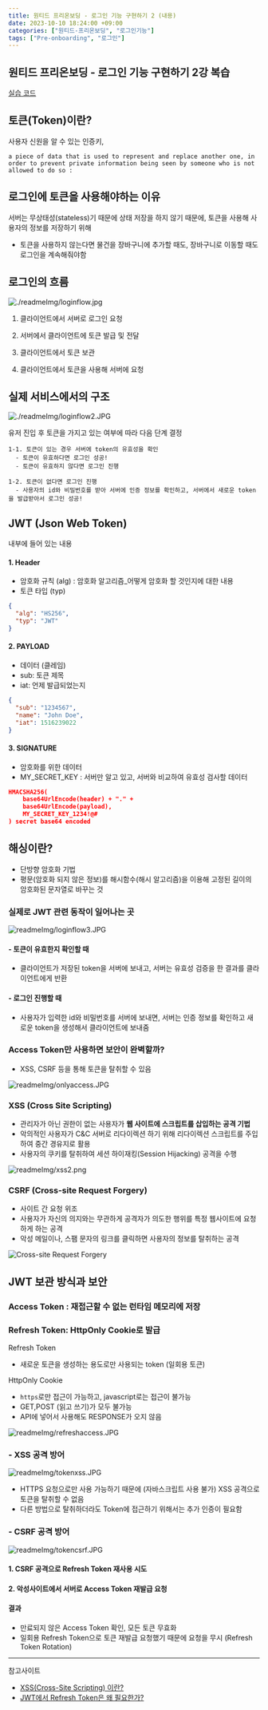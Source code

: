 ```yaml
---
title: 원티드 프리온보딩 - 로그인 기능 구현하기 2 (내용)
date: 2023-10-10 18:24:00 +09:00
categories: ["원티드-프리온보딩", "로그인기능"]
tags: ["Pre-onboarding", "로그인"]
---
```


## 원티드 프리온보딩 - 로그인 기능 구현하기 2강 복습

[실습 코드](https://github.com/hyemin12/wanted-pre-onboarding-10-fe-q2)

## 토큰(Token)이란?

사용자 신원을 알 수 있는 인증키,

`a piece of data that is used to represent and replace another one, in order to prevent private information being seen by someone who is not allowed to do so :`

## 로그인에 토큰을 사용해야하는 이유

서버는 무상태성(stateless)기 때문에 상태 저장을 하지 않기 때문에,
토큰을 사용해 사용자의 정보를 저장하기 위해

- 토큰을 사용하지 않는다면 물건을 장바구니에 추가할 때도, 장바구니로 이동할 때도 로그인을 계속해줘야함

## 로그인의 흐름

![./readmeImg/loginflow.jpg](https://github.com/hyemin12/wanted-pre-onboarding-10-fe-q2/blob/master/readmeImg/loginflow.JPG?raw=true)

1. 클라이언트에서 서버로 로그인 요청

2. 서버에서 클라이언트에 토큰 발급 및 전달

3. 클라이언트에서 토큰 보관

4. 클라이언트에서 토큰을 사용해 서버에 요청

## 실제 서비스에서의 구조

![./readmeImg/loginflow2.JPG](https://github.com/hyemin12/wanted-pre-onboarding-10-fe-q2/blob/master/readmeImg/loginflow2.JPG?raw=true)

유저 진입 후 토큰을 가지고 있는 여부에 따라 다음 단계 결정

    1-1. 토큰이 있는 경우 서버에 token의 유효성을 확인
      - 토큰이 유효하다면 로그인 성공!
      - 토큰이 유효하지 않다면 로그인 진행

    1-2. 토큰이 없다면 로그인 진행
      - 사용자의 id와 비밀번호를 받아 서버에 인증 정보를 확인하고, 서버에서 새로운 token을 발급받아서 로그인 성공!

## JWT (Json Web Token)

내부에 들어 있는 내용

#### 1. Header

- 암호화 규칙 (alg) : 암호화 알고리즘\_어떻게 암호화 할 것인지에 대한 내용
- 토큰 타입 (typ)

```json
{
  "alg": "HS256",
  "typ": "JWT"
}
```

#### 2. PAYLOAD

- 데이터 (클레임)
- sub: 토큰 제목
- iat: 언제 발급되었는지

```json
{
  "sub": "1234567",
  "name": "John Doe",
  "iat": 1516239022
}
```

#### 3. SIGNATURE

- 암호화를 위한 데이터
- MY_SECRET_KEY : 서버만 알고 있고, 서버와 비교하여 유효성 검사할 데이터

```json
HMACSHA256(
    base64UrlEncode(header) + "." +
    base64UrlEncode(payload),
    MY_SECRET_KEY_1234!@#
) secret base64 encoded
```

## 해싱이란?

- 단방향 암호화 기법
- 평문(암호화 되지 않은 정보)를 해시함수(해시 알고리즘)을 이용해 고정된 길이의 암호화된 문자열로 바꾸는 것

### 실제로 JWT 관련 동작이 일어나는 곳

![readmeImg/loginflow3.JPG](https://github.com/hyemin12/wanted-pre-onboarding-10-fe-q2/blob/master/readmeImg/loginflow3.JPG?raw=true)

#### - 토큰이 유효한지 확인할 때

- 클라이언트가 저장된 token을 서버에 보내고, 서버는 유효성 검증을 한 결과를 클라이언트에게 반환

#### - 로그인 진행할 때

- 사용자가 입력한 id와 비밀번호를 서버에 보내면, 서버는 인증 정보를 확인하고 새로운 token을 생성해서 클라이언트에 보내줌

### Access Token만 사용하면 보안이 완벽할까?

- XSS, CSRF 등을 통해 토큰을 탈취할 수 있음

![readmeImg/onlyaccess.JPG](https://github.com/hyemin12/wanted-pre-onboarding-10-fe-q2/blob/master/readmeImg/onlyaccess.JPG?raw=true)

### XSS (Cross Site Scripting)

- 관리자가 아닌 권한이 없는 사용자가 **웹 사이트에 스크립트를 삽입하는 공격 기법**
- 악의적인 사용자가 C&C 서버로 리다이렉션 하기 위해 리다이렉션 스크립트를 주입하여 중간 경유지로 활용
- 사용자의 쿠키를 탈취하여 세션 하이재킹(Session Hijacking) 공격을 수행

![readmeImg/xss2.png](https://github.com/hyemin12/wanted-pre-onboarding-10-fe-q2/blob/master/readmeImg/xss2.png?raw=true)

### CSRF (Cross-site Request Forgery)

- 사이트 간 요청 위조
- 사용자가 자신의 의지와는 무관하게 공격자가 의도한 행위를 특정 웹사이트에 요청하게 하는 공격
- 악성 메일이나, 스팸 문자의 링크를 클릭하면 사용자의 정보를 탈취하는 공격

![Cross-site Request Forgery](readmeImg/csrf.JPG)

## JWT 보관 방식과 보안

### Access Token : 재접근할 수 없는 런타임 메모리에 저장

### Refresh Token: HttpOnly Cookie로 발급

Refresh Token

- 새로운 토큰을 생성하는 용도로만 사용되는 token (일회용 토큰)

HttpOnly Cookie

- `https`로만 접근이 가능하고, javascript로는 접근이 불가능
- GET,POST (읽고 쓰기)가 모두 불가능
- API에 넣어서 사용해도 RESPONSE가 오지 않음

![readmeImg/refreshaccess.JPG](https://github.com/hyemin12/wanted-pre-onboarding-10-fe-q2/blob/master/readmeImg/refreshaccess.JPG?raw=true)

### - XSS 공격 방어

![readmeImg/tokenxss.JPG](https://github.com/hyemin12/wanted-pre-onboarding-10-fe-q2/blob/master/readmeImg/tokenxss.JPG?raw=true)

- HTTPS 요청으로만 사용 가능하기 때문에 (자바스크립트 사용 불가) XSS 공격으로 토큰을 탈취할 수 없음
- 다른 방법으로 탈취하더라도 Token에 접근하기 위해서는 추가 인증이 필요함

### - CSRF 공격 방어

![readmeImg/tokencsrf.JPG](https://github.com/hyemin12/wanted-pre-onboarding-10-fe-q2/blob/master/readmeImg/tokencsrf.JPG?raw=true)

#### 1. CSRF 공격으로 Refresh Token 재사용 시도

#### 2. 악성사이트에서 서버로 Access Token 재발급 요청

#### 결과

- 만료되지 않은 Access Token 확인, 모든 토큰 무효화
- 일회용 Refresh Token으로 토큰 재발급 요청했기 때문에 요청을 무시 (Refresh Token Rotation)

---

참고사이트

- [XSS(Cross-Site Scripting) 이란?](https://noirstar.tistory.com/266)
- [JWT에서 Refresh Token은 왜 필요한가?](https://velog.io/@park2348190/JWT%EC%97%90%EC%84%9C-Refresh-Token%EC%9D%80-%EC%99%9C-%ED%95%84%EC%9A%94%ED%95%9C%EA%B0%80#%EC%84%9C%EB%A1%A0)
